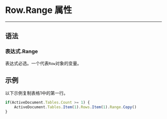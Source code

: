 # Row.Range 属性
            
---

## 语法

### 表达式.Range

表达式必选。一个代表`Row`对象的变量。

## 示例

以下示例复制表格1中的第一行。

```javascript
if(ActiveDocument.Tables.Count >= 1) {
    ActiveDocument.Tables.Item(1).Rows.Item(1).Range.Copy()
}
```
